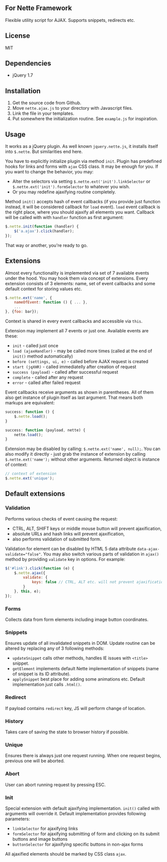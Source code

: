 ## For Nette Framework

Flexible utility script for AJAX. Supports snippets, redirects etc.

## License

MIT

## Dependencies

- jQuery 1.7

## Installation

1. Get the source code from Github.
2. Move `nette.ajax.js` to your directory with Javascript files.
3. Link the file in your templates.
4. Put somewhere the initialization routine. See `example.js` for inspiration.

## Usage

It works as a jQuery plugin. As well known `jquery.nette.js`, it installs itself into `$.nette`. But similarities end here.

You have to explicitly initialize plugin via method `init`. Plugin has predefined hooks for links and forms with `ajax` CSS class. It may be enough for you. If you want to change the behavior, you may:

* Alter the selectors via setting `$.nette.ext('init').linkSelector` or `$.nette.ext('init').formSelector` to whatever you wish.
* Or you may redefine ajaxifying routine completely.

Method `init()` accepts hash of event callbacks (if you provide just function instead, it will be considered callback for `load` event). `load` event callback is the right place, where you should ajaxify all elements you want. Callback will be called with with `handler` function as first argument:

```js
$.nette.init(function (handler) {
	$('a.ajax').click(handler);
});
```

That way or another, you're ready to go.

## Extensions

Almost every functionality is implemented via set of 7 available events under the hood. You may hook them via concept of extensions. Every extension consists of 3 elements: name, set of event callbacks and some default context for storing values etc.

```js
$.nette.ext('name', {
	nameOfEvent: function () { ... },
	...
}, {foo: bar});
```

Context is shared in every event callbacks and accessible via `this`.

Extension may implement all 7 events or just one. Available events are these:

- `init` -  called just once
- `load (ajaxHandler)` - may be called more times (called at the end of `init()` method automatically)
- `before (settings, ui, e)` - called before AJAX request is created
- `start (jqXHR)` - called immediatelly after creation of request
- `success (payload)` - called after successful request
- `complete` - called after any request
- `error` - called after failed request

Event callbacks receive arguments as shown in parentheses. All of them also get instance of plugin itself as last argument. That means both markups are equivalent:

```js
success: function () {
	$.nette.load();
}
```

```js
success: function (payload, nette) {
	nette.load();
}
```

Extension may be disabled by calling: `$.nette.ext('name', null);`. You can also modify it directly - just grab the instance of extension by calling `$.nette.ext('name');` without other arguments. Returned object is instance of context:

```js
// context of extension
$.nette.ext('unique');
```

## Default extensions

### Validation

Performs various checks of event causing the request:

- CTRL, ALT, SHIFT keys or middle mouse button will prevent ajaxification,
- absolute URLs and hash links will prevent ajaxification,
- also performs validation of submitted form.

Validation for element can be disabled by HTML 5 data attribute `data-ajax-validate="false"`. You may also switch various parts of validation in `ajax()` method by providing `validate` key in options. For example:

```js
$('#link').click(function (e) {
	$.nette.ajax({
		validate: {
			keys: false // CTRL, ALT etc. will not prevent ajaxification
		}
	}, this, e);
});
```

### Forms

Collects data from form elements including image button coordinates.

### Snippets

Ensures update of all invalidated snippets in DOM. Update routine can be altered by replacing any of 3 following methods:

- `updateSnippet` calls other methods, handles IE issues with `<title>` snippet.
- `getElement` implements default Nette implementation of snippets (name of snippet is its ID attribute).
- `applySnippet` best place for adding some animations etc. Default implementation just calls `.html()`.

### Redirect

If payload contains `redirect` key, JS will perform change of location.

### History

Takes care of saving the state to browser history if possible.

### Unique

Ensures there is always just one request running. When one request begins, previous one will be aborted.

### Abort

User can abort running request by pressing ESC.

### Init

Special extension with default ajaxifying implementation. `init()` called with arguments will override it. Default implementation provides following parameters:

- `linkSelector` for ajaxifying links
- `formSelector` for ajaxifying submitting of form and clicking on its submit buttons and image buttons
- `buttonSelector` for ajaxifying specific buttons in non-ajax forms

All ajaxified elements should be marked by CSS class `ajax`.
